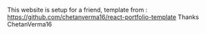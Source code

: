 This website is setup for a friend, template from : https://github.com/chetanverma16/react-portfolio-template
Thanks ChetanVerma16

